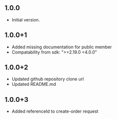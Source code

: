 ## 1.0.0

- Initial version.

## 1.0.0+1

- Added missing documentation for public member
- Compatability from sdk: ">=2.19.0 <4.0.0"

## 1.0.0+2

- Updated github repository clone url
- Updated README.md

## 1.0.0+3

- Added referenceId to create-order request